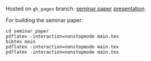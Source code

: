 Hosted on `gh_pages` branch:
[seminar paper](https://bobarna.github.io/participating-media-seminar/seminar_paper.pdf)
[presentation](https://bobarna.github.io/participating-media-seminar/presentation.pdf)

For building the seminar paper:
```
cd seminar_paper
pdflatex -interaction=nonstopmode main.tex
bibtex main
pdflatex -interaction=nonstopmode main.tex
pdflatex -interaction=nonstopmode main.tex
```
